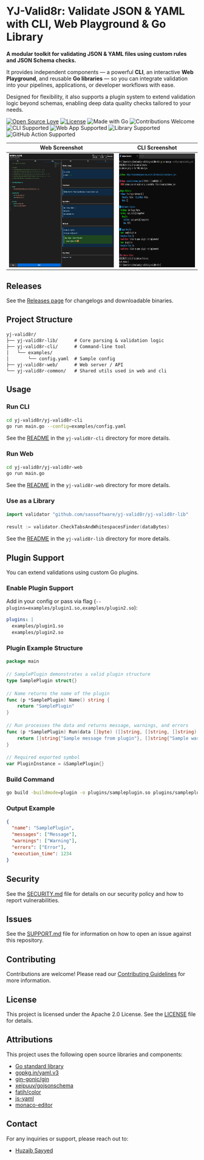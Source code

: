 # YJ-Valid8r: Validate JSON & YAML with CLI, Web Playground & Go Library

**A modular toolkit for validating JSON & YAML files using custom rules and JSON Schema checks.**

It provides independent components — a powerful **CLI**, an interactive **Web Playground**, and reusable **Go libraries** — so you can integrate validation into your pipelines, applications, or developer workflows with ease.

Designed for flexibility, it also supports a plugin system to extend validation logic beyond schemas, enabling deep data quality checks tailored to your needs.

[![Open Source Love](https://firstcontributions.github.io/open-source-badges/badges/open-source-v1/open-source.svg)]()
[![License](https://img.shields.io/badge/License-Apache_2.0-blue.svg)](LICENSE)
![Made with Go](https://img.shields.io/badge/Made%20with-Go-00ADD8?logo=go&logoColor=white)
![Contributions Welcome](https://img.shields.io/badge/contributions-welcome-brightgreen.svg?style=flat)
![CLI Supported](https://img.shields.io/badge/Use_as-CLI-blue)
![Web App Supported](https://img.shields.io/badge/Use_as-Web-orange)
![Library Supported](https://img.shields.io/badge/Use_as-Library-green)
![GitHub Action Supported](https://img.shields.io/badge/Use_as-GitHub%20Action-lightgrey?logo=github)

| Web Screenshot | CLI Screenshot |
|----------------|----------------|
| <img src="screenshots/screenshot-web.png" width="auto" height="300"/> | <img src="screenshots/screenshot-cli.png" width="auto" height="300"/> |


## Releases

See the [Releases page](https://github.com/sassoftware/yj-valid8r/releases) for changelogs and downloadable binaries.

## Project Structure

```
yj-valid8r/
├── yj-valid8r-lib/      # Core parsing & validation logic
├── yj-valid8r-cli/      # Command-line tool
│   └── examples/
│       └── config.yaml  # Sample config
├── yj-valid8r-web/      # Web server / API
└── yj-valid8r-common/   # Shared utils used in web and cli
```

## Usage

### Run CLI

```bash
cd yj-valid8r/yj-valid8r-cli
go run main.go --config=examples/config.yaml
```

See the [README](yj-valid8r-cli) in the `yj-valid8r-cli` directory for more details.

### Run Web

```bash
cd yj-valid8r/yj-valid8r-web
go run main.go
```

See the [README](yj-valid8r-web) in the `yj-valid8r-web` directory for more details.

### Use as a Library

```go
import validator "github.com/sassoftware/yj-valid8r/yj-valid8r-lib"

result := validator.CheckTabsAndWhitespacesFinder(dataBytes)
```

See the [README](yj-valid8r-lib) in the `yj-valid8r-lib` directory for more details.

## Plugin Support

You can extend validations using custom Go plugins.

### Enable Plugin Support

Add in your config or pass via flag (`--plugins=examples/plugin1.so,examples/plugin2.so`):

```yaml
plugins: |
  examples/plugin1.so
  examples/plugin2.so
```

### Plugin Example Structure

```go
package main

// SamplePlugin demonstrates a valid plugin structure
type SamplePlugin struct{}

// Name returns the name of the plugin
func (p *SamplePlugin) Name() string {
	return "SamplePlugin"
}

// Run processes the data and returns message, warnings, and errors
func (p *SamplePlugin) Run(data []byte) ([]string, []string, []string) {
	return []string{"Sample message from plugin"}, []string{"Sample warning"}, []string{"Sample error"}
}

// Required exported symbol
var PluginInstance = &SamplePlugin{}
```

### Build Command

```bash
go build -buildmode=plugin -o plugins/sampleplugin.so plugins/sampleplugin/plugin.go
```

### Output Example

```json
{
  "name": "SamplePlugin",
  "messages": ["Message"],
  "warnings": ["Warning"],
  "errors": ["Error"],
  "execution_time": 1234
}
```

## Security
See the [SECURITY.md](SECURITY.md) file for details on our security policy and how to report vulnerabilities.

## Issues

See the [SUPPORT.md](SUPPORT.md) file for information on how to open an issue against this repository.

## Contributing

Contributions are welcome! Please read our [Contributing Guidelines](CONTRIBUTING.md) for more information.

## License

This project is licensed under the Apache 2.0 License. See the [LICENSE](LICENSE) file for details.

## Attributions

This project uses the following open source libraries and components:

- [Go standard library](https://golang.org/LICENSE)
- [gopkg.in/yaml.v3](https://github.com/go-yaml/yaml/blob/v3.0.1/LICENSE)
- [gin-gonic/gin](https://github.com/gin-gonic/gin/blob/master/LICENSE)
- [xeipuuv/gojsonschema](https://github.com/xeipuuv/gojsonschema/blob/master/LICENSE-APACHE-2.0.txt)
- [fatih/color](https://github.com/fatih/color/blob/main/LICENSE.md)
- [js-yaml](https://github.com/nodeca/js-yaml/blob/master/LICENSE)
- [monaco-editor](https://github.com/microsoft/monaco-editor/blob/main/LICENSE.txt)

## Contact

For any inquiries or support, please reach out to:

- [Huzaib Sayyed](mailto:huzaib.sayyed@gmail.com)

